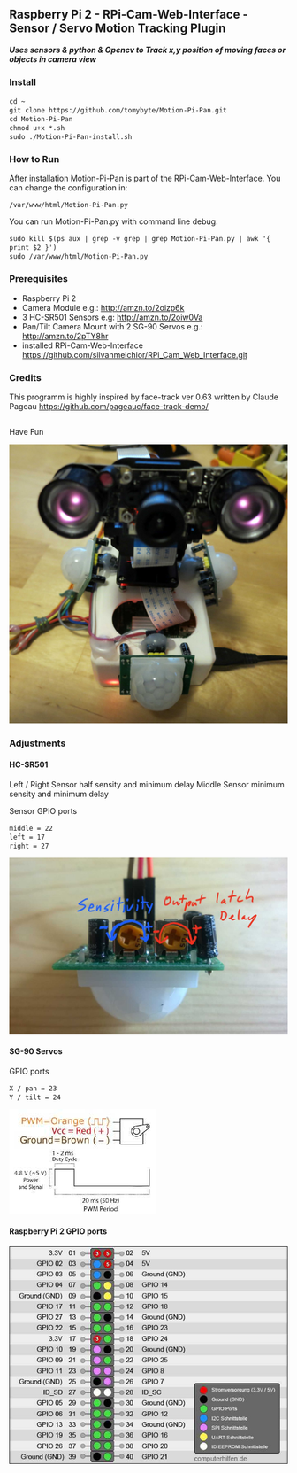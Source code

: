 ## Raspberry Pi 2 - RPi-Cam-Web-Interface - Sensor / Servo Motion Tracking Plugin

***Uses sensors & python & Opencv to Track x,y position of moving faces or objects in camera view***

### Install

    cd ~
    git clone https://github.com/tomybyte/Motion-Pi-Pan.git
    cd Motion-Pi-Pan
    chmod u+x *.sh
    sudo ./Motion-Pi-Pan-install.sh

### How to Run

After installation Motion-Pi-Pan is part of the RPi-Cam-Web-Interface.
You can change the configuration in:

    /var/www/html/Motion-Pi-Pan.py

You can run Motion-Pi-Pan.py with command line debug:

    sudo kill $(ps aux | grep -v grep | grep Motion-Pi-Pan.py | awk '{ print $2 }') 
    sudo /var/www/html/Motion-Pi-Pan.py

### Prerequisites

* Raspberry Pi 2
* Camera Module e.g.: http://amzn.to/2oizp6k
* 3 HC-SR501 Sensors e.g: http://amzn.to/2oiw0Va
* Pan/Tilt Camera Mount with 2 SG-90 Servos e.g.: http://amzn.to/2pTY8hr
* installed RPi-Cam-Web-Interface https://github.com/silvanmelchior/RPi_Cam_Web_Interface.git

### Credits

This programm is highly inspired by face-track ver 0.63 
written by Claude Pageau https://github.com/pageauc/face-track-demo/

##

Have Fun

![ScreenShot](https://github.com/tomybyte/Motion-Pi-Pan/blob/master/img/wall-e.jpg)


### Adjustments

#### HC-SR501

Left / Right Sensor half sensity and minimum delay
Middle Sensor minimum sensity and minimum delay

Sensor GPIO ports

    middle = 22
    left = 17
    right = 27

![ScreenShot](https://github.com/tomybyte/Motion-Pi-Pan/blob/master/img/HC-SR501_potis.jpg)

#### SG-90 Servos

GPIO ports

    X / pan = 23
    Y / tilt = 24

![ScreenShot](https://github.com/tomybyte/Motion-Pi-Pan/blob/master/img/SG90_Servo.jpg)

#### Raspberry Pi 2 GPIO ports

![ScreenShot](https://github.com/tomybyte/Motion-Pi-Pan/blob/master/img/raspberry-gpio-pin-belegung.jpg)
